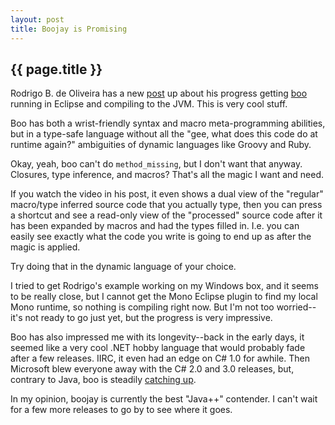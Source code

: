 ```yaml
---
layout: post
title: Boojay is Promising
---
```


<h2>{{ page.title }}</h2>

Rodrigo B. de Oliveira has a new [post][1] up about his progress getting [boo][2] running in Eclipse and compiling to the JVM. This is very cool stuff.

Boo has both a wrist-friendly syntax and macro meta-programming abilities, but in a type-safe language without all the "gee, what does this code do at runtime again?" ambiguities of dynamic languages like Groovy and Ruby.

Okay, yeah, boo can't do `method_missing`, but I don't want that anyway. Closures, type inference, and macros? That's all the magic I want and need.

If you watch the video in his post, it even shows a dual view of the "regular" macro/type inferred source code that you actually type, then you can press a shortcut and see a read-only view of the "processed" source code after it has been expanded by macros and had the types filled in. I.e. you can easily see exactly what the code you write is going to end up as after the magic is applied.

Try doing that in the dynamic language of your choice.

I tried to get Rodrigo's example working on my Windows box, and it seems to be really close, but I cannot get the Mono Eclipse plugin to find my local Mono runtime, so nothing is compiling right now. But I'm not too worried--it's not ready to go just yet, but the progress is very impressive.

Boo has also impressed me with its longevity--back in the early days, it seemed like a very cool .NET hobby language that would probably fade after a few releases. IIRC, it even had an edge on C# 1.0 for awhile. Then Microsoft blew everyone away with the C# 2.0 and 3.0 releases, but, contrary to Java, boo is steadily [catching up][3].

In my opinion, boojay is currently the best "Java++" contender. I can't wait for a few more releases to go by to see where it goes.

[1]: http://blogs.codehaus.org/people/bamboo/archives/001751_experience_boojay_with_monolipse.html 
[2]: http://boo.codehaus.org
[3]: http://docs.codehaus.org/display/BOO/2009/01/27/Boo+0.9+is+here!

